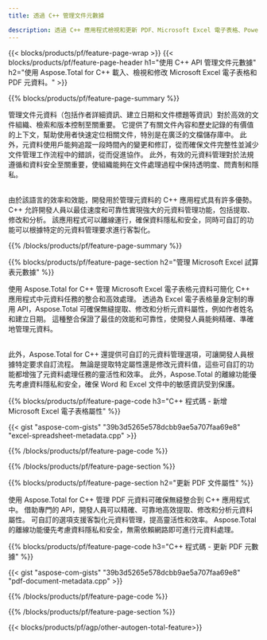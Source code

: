 ```yaml
---
title: 透過 C++ 管理文件元數據 

description: 透過 C++ 應用程式檢視和更新 PDF、Microsoft Excel 電子表格、PowerPoint 簡報和 Word 文件元資料。
---
```


{{< blocks/products/pf/feature-page-wrap >}}
{{< blocks/products/pf/feature-page-header h1="使用 C++ API 管理文件元數據" h2="使用 Aspose.Total for C++ 載入、檢視和修改 Microsoft Excel 電子表格和 PDF 元資料。" >}}

{{% blocks/products/pf/feature-page-summary %}}

管理文件元資料（包括作者詳細資訊、建立日期和文件標題等資訊）對於高效的文件組織、檢索和版本控制至關重要。 它提供了有關文件內容和歷史記錄的有價值的上下文，幫助使用者快速定位相關文件，特別是在廣泛的文檔儲存庫中。 此外，元資料使用戶能夠追蹤一段時間內的變更和修訂，從而確保文件完整性並減少文件管理工作流程中的錯誤，從而促進協作。 此外，有效的元資料管理對於法規遵循和資料安全至關重要，使組織能夠在文件處理過程中保持透明度、問責制和隱私。<br /><br />

由於該語言的效率和效能，開發用於管理元資料的 C++ 應用程式具有許多優勢。 C++ 允許開發人員以最佳速度和可靠性實現強大的元資料管理功能，包括提取、修改和分析。 該應用程式可以離線運行，確保資料隱私和安全，同時可自訂的功能可以根據特定的元資料管理要求進行客製化。

{{% /blocks/products/pf/feature-page-summary  %}}


{{% blocks/products/pf/feature-page-section  h2="管理 Microsoft Excel 試算表元數據" %}}

使用 Aspose.Total for C++ 管理 Microsoft Excel 電子表格元資料可簡化 C++ 應用程式中元資料任務的整合和高效處理。 透過為 Excel 電子表格量身定制的專用 API，Aspose.Total 可確保無縫提取、修改和分析元資料屬性，例如作者姓名和建立日期。 這種整合保證了最佳的效能和可靠性，使開發人員能夠精確、準確地管理元資料。 <br /><br />

此外，Aspose.Total for C++ 還提供可自訂的元資料管理選項，可讓開發人員根據特定要求自訂流程。 無論是提取特定屬性還是修改元資料值，這些可自訂的功能都增強了元資料處理任務的靈活性和效率。 此外，Aspose.Total 的離線功能優先考慮資料隱私和安全，確保 Word 和 Excel 文件中的敏感資訊受到保護。

{{% blocks/products/pf/feature-page-code h3="C++ 程式碼 - 新增 Microsoft Excel 電子表格屬性" %}}

{{< gist "aspose-com-gists" "39b3d5265e578dcbb9ae5a707faa69e8" "excel-spreadsheet-metadata.cpp" >}}

{{% /blocks/products/pf/feature-page-code  %}}

{{% /blocks/products/pf/feature-page-section %}}


{{% blocks/products/pf/feature-page-section  h2="更新 PDF 文件屬性" %}}

使用 Aspose.Total for C++ 管理 PDF 元資料可確保無縫整合到 C++ 應用程式中。 借助專門的 API，開發人員可以精確、可靠地高效提取、修改和分析元資料屬性。 可自訂的選項支援客製化元資料管理，提高靈活性和效率。 Aspose.Total 的離線功能優先考慮資料隱私和安全，無需依賴網路即可進行元資料處理。

{{% blocks/products/pf/feature-page-code h3="C++ 程式碼 - 更新 PDF 元數據" %}}

{{< gist "aspose-com-gists" "39b3d5265e578dcbb9ae5a707faa69e8" "pdf-document-metadata.cpp" >}}

{{% /blocks/products/pf/feature-page-code  %}}

{{% /blocks/products/pf/feature-page-section %}}

{{< blocks/products/pf/agp/other-autogen-total-feature>}}